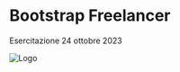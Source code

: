 # Bootstrap Freelancer

Esercitazione 24 ottobre 2023






![Logo](https://hiringplatform.boolean.careers/images/logo.png)

